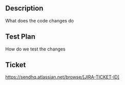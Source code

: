 ## Description

What does the code changes do


## Test Plan

How do we test the changes


## Ticket

https://sendhq.atlassian.net/browse/[JIRA-TICKET-ID]
